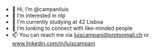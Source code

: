 
- 👋 Hi, I’m @campaniluis
- 👀 I’m interested in nlp
- 🌱 I'm currently studying at 42 Lisboa
- 💞️ I’m looking to connect with like-minded people
- 📫 You can reach me via luiscampani@protonmail.ch or www.linkedin.com/in/luiscampani
